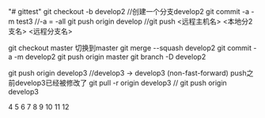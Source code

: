 "# gittest" 
git checkout -b develop2 //创建一个分支develop2
git commit -a -m test3  //-a = -all
git push origin develop //git push <远程主机名> <本地分2支名>  <远程分支名>

git checkout master 切换到master
git merge --squash develop2
git commit -a -m develop2
git push origin master
git branch -D develop2

git push origin develop3  //develop3 -> develop3 (non-fast-forward) push之前develop3已经被修改了
git pull -r origin develop3  //
git push origin develop3

4
5
6
7
8
9
10
11
12



